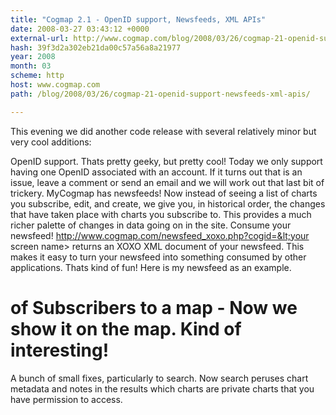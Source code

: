 ```yaml
---
title: "Cogmap 2.1 - OpenID support, Newsfeeds, XML APIs"
date: 2008-03-27 03:43:12 +0000
external-url: http://www.cogmap.com/blog/2008/03/26/cogmap-21-openid-support-newsfeeds-xml-apis/
hash: 39f3d2a302eb21da00c57a56a8a21977
year: 2008
month: 03
scheme: http
host: www.cogmap.com
path: /blog/2008/03/26/cogmap-21-openid-support-newsfeeds-xml-apis/

---
```


This evening we did another code release with several relatively minor but very cool additions:


OpenID support.  Thats pretty geeky, but pretty cool!  Today we only support having one OpenID associated with an account.  If it turns out that is an issue, leave a comment or send an email and we will work out that last bit of trickery.
MyCogmap has newsfeeds! Now instead of seeing a list of charts you subscribe, edit, and create, we give you, in historical order, the changes that have taken place with charts you subscribe to.  This provides a much richer palette of changes in data going on in the site.
Consume your newsfeed! http://www.cogmap.com/newsfeed_xoxo.php?cogid=&lt;your screen name&gt; returns an XOXO XML document of your newsfeed.  This makes it easy to turn your newsfeed into something consumed by other applications.  Thats kind of fun!  Here is my newsfeed as an example.
# of Subscribers to a map - Now we show it on the map.  Kind of interesting!
A bunch of small fixes, particularly to search.  Now search peruses chart metadata and notes in the results which charts are private charts that you have permission to access.
